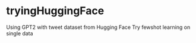 # tryingHuggingFace

Using GPT2 with tweet dataset from Hugging Face
Try fewshot learning on single data
